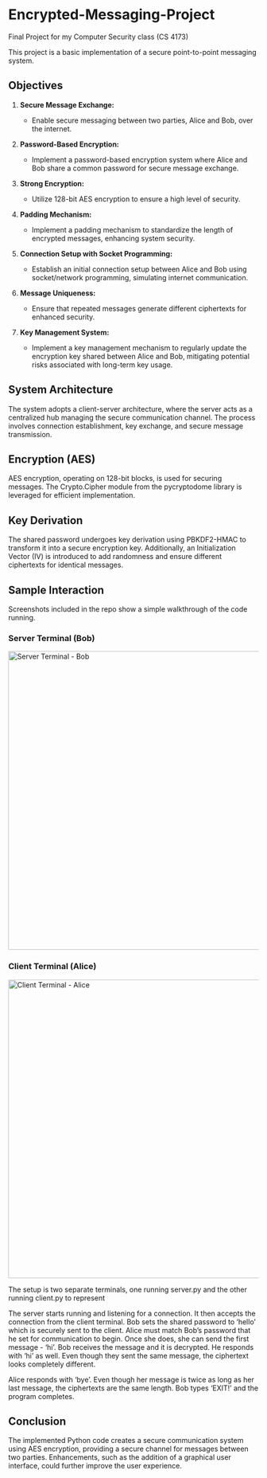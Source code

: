 # Encrypted-Messaging-Project
Final Project for my Computer Security class (CS 4173)

This project is a basic implementation of a secure point-to-point messaging system. 


## **Objectives**

1. **Secure Message Exchange:**
   - Enable secure messaging between two parties, Alice and Bob, over the internet.

2. **Password-Based Encryption:**
   - Implement a password-based encryption system where Alice and Bob share a common password for secure message exchange.

3. **Strong Encryption:**
   - Utilize 128-bit AES encryption to ensure a high level of security.

4. **Padding Mechanism:**
   - Implement a padding mechanism to standardize the length of encrypted messages, enhancing system security.

5. **Connection Setup with Socket Programming:**
   - Establish an initial connection setup between Alice and Bob using socket/network programming, simulating internet communication.

6. **Message Uniqueness:**
   - Ensure that repeated messages generate different ciphertexts for enhanced security.

7. **Key Management System:**
   - Implement a key management mechanism to regularly update the encryption key shared between Alice and Bob, mitigating potential risks associated with long-term key usage.

## **System Architecture**

The system adopts a client-server architecture, where the server acts as a centralized hub managing the secure communication channel. The process involves connection establishment, key exchange, and secure message transmission.

## **Encryption (AES)**

AES encryption, operating on 128-bit blocks, is used for securing messages. The Crypto.Cipher module from the pycryptodome library is leveraged for efficient implementation.

## **Key Derivation**

The shared password undergoes key derivation using PBKDF2-HMAC to transform it into a secure encryption key. Additionally, an Initialization Vector (IV) is introduced to add randomness and ensure different ciphertexts for identical messages.

## **Sample Interaction**

Screenshots included in the repo show a simple walkthrough of the code running.

### Server Terminal (Bob)
<img src="server-bob.png" alt="Server Terminal - Bob" width="600"/>

### Client Terminal (Alice)
<img src="client-Alice.png" alt="Client Terminal - Alice" width="600"/>

The setup is two separate terminals, one running server.py and the other running client.py to represent 

The server starts running and listening for a connection. It then accepts the connection from the client terminal. Bob sets the shared password to ‘hello’ which is securely sent to the client. Alice must match Bob’s password that he set for communication to begin. Once she does, she can send the first message - ‘hi’. Bob receives the message and it is decrypted. He responds with ‘hi’ as well. Even though they sent the same message, the ciphertext looks completely different.

Alice responds with ‘bye’. Even though her message is twice as long as her last message, the ciphertexts are the same length. Bob types ‘EXIT!’ and the program completes.

## **Conclusion**

The implemented Python code  creates a secure communication system using AES encryption, providing a secure channel for messages between two parties. Enhancements, such as the addition of a graphical user interface, could further improve the user experience.
